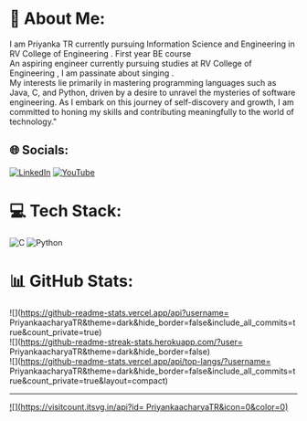 # 💫 About Me:
I am Priyanka TR currently pursuing Information Science and Engineering in RV College of Engineering . First year BE course <br>An aspiring engineer currently pursuing studies at RV College of Engineering , I am passinate about singing .<br> My interests lie primarily in mastering programming languages such as Java, C, and Python, driven by a desire to unravel the mysteries of software engineering. As I embark on this journey of self-discovery and growth, I am committed to honing my skills and contributing meaningfully to the world of technology."


## 🌐 Socials:
[![LinkedIn](https://img.shields.io/badge/LinkedIn-%230077B5.svg?logo=linkedin&logoColor=white)](https://linkedin.com/in/https://www.linkedin.com/in/priyanka-t-r-746b99295?utm_source=share&utm_campaign=share_via&utm_content=profile&utm_medium=android_app) [![YouTube](https://img.shields.io/badge/YouTube-%23FF0000.svg?logo=YouTube&logoColor=white)](https://youtube.com/@https://youtube.com/@TR_Priyanka_acharya?si=Ag1CBYsmQ4BUW6Vp) 

# 💻 Tech Stack:
![C](https://img.shields.io/badge/c-%2300599C.svg?style=for-the-badge&logo=c&logoColor=white) ![Python](https://img.shields.io/badge/python-3670A0?style=for-the-badge&logo=python&logoColor=ffdd54)
# 📊 GitHub Stats:
![](https://github-readme-stats.vercel.app/api?username= PriyankaacharyaTR&theme=dark&hide_border=false&include_all_commits=true&count_private=true)<br/>
![](https://github-readme-streak-stats.herokuapp.com/?user= PriyankaacharyaTR&theme=dark&hide_border=false)<br/>
![](https://github-readme-stats.vercel.app/api/top-langs/?username= PriyankaacharyaTR&theme=dark&hide_border=false&include_all_commits=true&count_private=true&layout=compact)

---
[![](https://visitcount.itsvg.in/api?id= PriyankaacharyaTR&icon=0&color=0)](https://visitcount.itsvg.in)

<!-- Proudly created with GPRM ( https://gprm.itsvg.in ) -->
